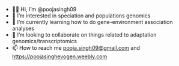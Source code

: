 - 👋🏾 Hi, I’m @poojasingh09
- 👀 I’m interested in speciation and populations genomics
- 🌱 I’m currently learning how to do gene-environment association analyses
- 💞️ I’m looking to collaborate on things related to adaptation genomics/transcriptomics
- 📫 How to reach me pooja.singh09@gmail.com and https://poojasinghevogen.weebly.com

<!---
poojasingh09/poojasingh09 is a ✨ special ✨ repository because its `README.md` (this file) appears on your GitHub profile.
You can click the Preview link to take a look at your changes.
--->
